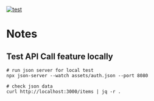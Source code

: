 [![test](https://github.com/ks6088ts-labs/react-ts/workflows/test/badge.svg)](https://github.com/ks6088ts-labs/react-ts/actions/workflows/test.yml)

# Notes

## Test API Call feature locally

```shell
# run json server for local test
npx json-server --watch assets/auth.json --port 8080

# check json data
curl http://localhost:3000/items | jq -r .
```
